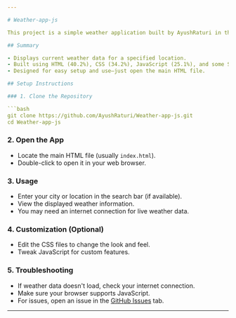 ```yaml
---

# Weather-app-js

This project is a simple weather application built by AyushRaturi in their free time. It uses HTML, CSS, and JavaScript to display weather information.

## Summary

- Displays current weather data for a specified location.
- Built using HTML (40.2%), CSS (34.2%), JavaScript (25.1%), and some Shell (0.5%).
- Designed for easy setup and use—just open the main HTML file.

## Setup Instructions

### 1. Clone the Repository

```bash
git clone https://github.com/AyushRaturi/Weather-app-js.git
cd Weather-app-js
```

### 2. Open the App

- Locate the main HTML file (usually `index.html`).
- Double-click to open it in your web browser.

### 3. Usage

- Enter your city or location in the search bar (if available).
- View the displayed weather information.
- You may need an internet connection for live weather data.

### 4. Customization (Optional)

- Edit the CSS files to change the look and feel.
- Tweak JavaScript for custom features.

### 5. Troubleshooting

- If weather data doesn't load, check your internet connection.
- Make sure your browser supports JavaScript.
- For issues, open an issue in the [GitHub Issues](https://github.com/AyushRaturi/Weather-app-js/issues) tab.

---
```


